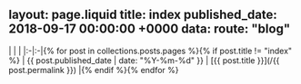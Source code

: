 layout: page.liquid
title: index
published_date: 2018-09-17 00:00:00 +0000
data:
  route: "blog"
---

| | |
|:-|:-|{% for post in collections.posts.pages %}{% if post.title != "index" %}
| {{ post.published_date | date: "%Y-%m-%d" }} |  [{{ post.title }}](/{{ post.permalink }}) |{% endif %}{% endfor %} 
